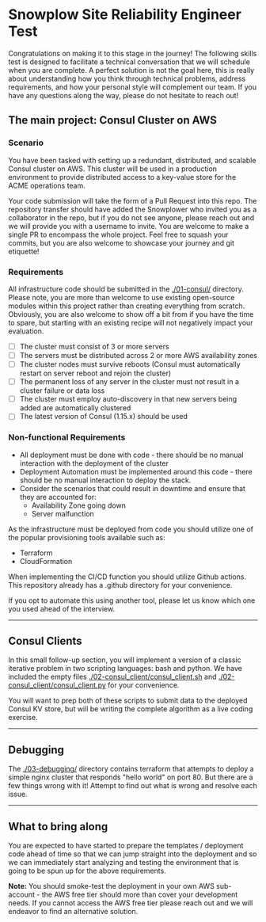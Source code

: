 # Snowplow Site Reliability Engineer Test

Congratulations on making it to this stage in the journey! The 
following skills test is designed to facilitate a technical conversation
that we will schedule when you are complete. A perfect solution is not 
the goal here, this is really about understanding how you think through 
technical problems, address requirements, and how your personal style 
will complement our team. If you have any questions along the way, 
please do not hesitate to reach out!

## The main project: Consul Cluster on AWS

### Scenario

You have been tasked with setting up a redundant, distributed, and 
scalable Consul cluster on AWS. This cluster will be used in a 
production environment to provide distributed access to a key-value 
store for the ACME operations team. 

Your code submission will take the form of a Pull Request into this 
repo. The repository transfer should have added the Snowplower who 
invited you as a collaborator in the repo, but if you do not see 
anyone, please reach out and we will provide you with a username to 
invite. You are welcome to make a single PR to encompass the whole 
project. Feel free to squash your commits, but you are also welcome to 
showcase your journey and git etiquette! 

### Requirements
All infrastructure code should be submitted in the [./01-consul/](./01-consul/) 
directory. Please note, you are more than welcome to use existing 
open-source modules within this project rather than creating everything 
from scratch. Obviously, you are also welcome to show off a bit from if 
you have the time to spare, but starting with an existing recipe will 
not negatively impact your evaluation.

- [ ] The cluster must consist of 3 or more servers
- [ ] The servers must be distributed across 2 or more AWS availability 
      zones
- [ ] The cluster nodes must survive reboots (Consul must automatically 
      restart on server reboot and rejoin the cluster)
- [ ] The permanent loss of any server in the cluster must not result 
      in a cluster failure or data loss
- [ ] The cluster must employ auto-discovery in that new servers being 
      added are automatically clustered
- [ ] The latest version of Consul (1.15.x) should be used

### Non-functional Requirements

- All deployment must be done with code - there should be no manual 
  interaction with the deployment of the cluster
- Deployment Automation must be implemented around this code - there 
  should be no manual interaction to deploy the stack.
- Consider the scenarios that could result in downtime and ensure that 
  they are accounted for:
    + Availability Zone going down
    + Server malfunction

As the infrastructure must be deployed from code you should utilize one 
of the popular provisioning tools available such as:
- Terraform
- CloudFormation

When implementing the CI/CD function you should utilize Github actions. 
This repository already has a .github directory for your convenience.

If you opt to automate this using another tool, please let us know which
 one you used ahead of the interview.

---

## Consul Clients
In this small follow-up section, you will implement a version of a 
classic iterative problem in two scripting languages: bash and python. 
We have included the empty files [./02-consul_client/consul_client.sh](./02-consul_client/consul_client.sh) 
and [./02-consul_client/consul_client.py](./02-consul_client/consul_client.py) for your convenience.

You will want to prep both of these scripts to submit data to the deployed 
Consul KV store, but will be writing the complete algorithm as a live coding 
exercise. 

---

## Debugging

The [./03-debugging/](./03-debugging/) directory contains terraform that attempts to
deploy a simple nginx cluster that responds "hello world" on port 80. 
But there are a few things wrong with it! Attempt to find out what is 
wrong and resolve each issue. 

---

## What to bring along

You are expected to have started to prepare the templates / deployment
code ahead of time so that we can jump straight into the deployment and
so we can immediately start analyzing and testing the environment that
is going to be spun up for the above requirements.

**Note:** You should smoke-test the deployment in your own AWS 
sub-account - the AWS free tier should more than cover your development
needs. If you cannot access the AWS free tier please reach out and we 
will endeavor to find an alternative solution.
